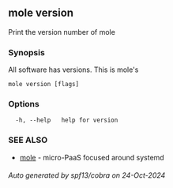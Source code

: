 ## mole version

Print the version number of mole

### Synopsis

All software has versions. This is mole's

```
mole version [flags]
```

### Options

```
  -h, --help   help for version
```

### SEE ALSO

* [mole](mole.md)	 - micro-PaaS focused around systemd

###### Auto generated by spf13/cobra on 24-Oct-2024

